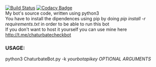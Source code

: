 [![Build Status](https://travis-ci.org/fuomag9/ChaturbateBot.svg?branch=master)](https://travis-ci.org/fuomag9/ChaturbateBot)
[![Codacy Badge](https://api.codacy.com/project/badge/Grade/3bab44d73eb5417da2c650ebdb12050f)](https://www.codacy.com/app/fuomag9/ChaturbateBot?utm_source=github.com&amp;utm_medium=referral&amp;utm_content=fuomag9/ChaturbateBot&amp;utm_campaign=Badge_Grade)<br>
My bot's source code, written using python3<br>
You have to install the dipendences using pip by doing <i>pip install -r requirements.txt</i> in order to be able to run this bot<br>
If you don't want to host it yourself you can use mine here http://t.me/chaturbatecheckbot
<h3><b>USAGE:</b></h3>
python3 ChaturbateBot.py -k <i>yourbotapikey</i> <i>OPTIONAL ARGUMENTS</i>
